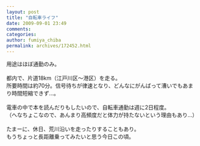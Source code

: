 ```yaml
---
layout: post
title: "自転車ライフ"
date: 2009-09-01 23:49
comments: 
categories: 
author: fumiya_chiba
permalink: archives/172452.html
---
```


用途はほぼ通勤のみ。<br>
<br>
都内で、片道18km（江戸川区～港区）を走る。<br>
所要時間は約70分。信号待ちが律速となり、どんなにがんばって漕いでもあまり時間短縮できず…。<br>
<br>
電車の中で本を読んだりもしたいので、自転車通勤は週に2日程度。<br>
（へなちょこなので、あんまり高頻度だと体力が持たないという理由もあり…）<br>
<br>
たまーに、休日、荒川沿いを走ったりすることもあり。<br>
もうちょっと長距離乗ってみたいと思う今日この頃。<br>



